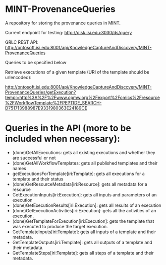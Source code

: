 # MINT-ProvenanceQueries
A repository for storing the provenance queries in MINT.

Current endpoint for testing: http://disk.isi.edu:3030/ds/query

GRLC REST API: http://ontosoft.isi.edu:8001/api/KnowledgeCaptureAndDiscovery/MINT-ProvenanceQueries

Queries to be specified below

Retrieve executions of a given template (URI of the template should be urlencoded): 

http://ontosoft.isi.edu:8001/api/KnowledgeCaptureAndDiscovery/MINT-ProvenanceQueries/getExecution?templ=http%3A%2F%2Fwww.opmw.org%2Fexport%2Fomics%2Fresource%2FWorkflowTemplate%2FPEPTIDE_SEARCH-D751713988987E9331980363E24189CE

# Queries in the API (more to be included when necessary):

* (done)GetAllExecutions: gets all existing executions and whether they are successful or not
* (done)GetAllWorkflowTemplates: gets all published templates and their names
* getExecutionsForTemplate[iri:Template]: gets all executions for a template and their status
* (done)GetResourceMetadata[iri:Resource]: gets all metadata for a resource
* GetExecutionInputs[iri:Execution]: gets all inputs and parameters of an execution 
* (done)GetExecutionResults[iri:Execution]: gets all results of an execution
* (done)GetExecutionActivities[iri:Execution]: gets all the activities of an execution.
* (done)GetTemplateForExecution[iri:Execution]: gets the template that was executed to produce the target execution.
* GetTemplateInputs[iri:Template]: gets all inputs of a template and their metadata.
* GetTemplateOutputs[iri:Template]: gets all outputs of a template and their metadata.
* GetTemplateSteps[iri:Template]: gets all steps of a template and their metadata.

